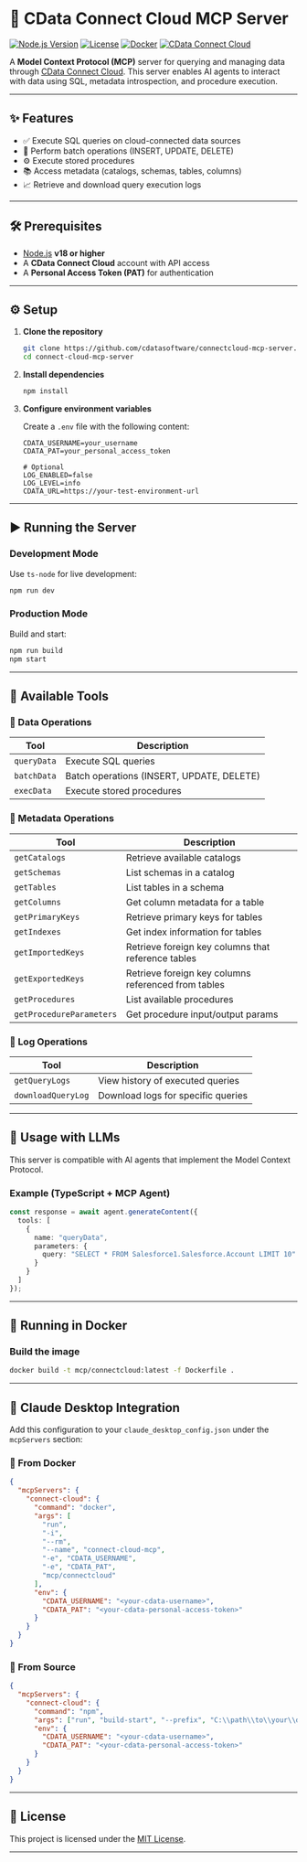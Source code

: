 # 🧠 CData Connect Cloud MCP Server

[![Node.js Version](https://img.shields.io/badge/Node.js-18%2B-blue.svg)](https://nodejs.org/)
[![License](https://img.shields.io/badge/license-MIT-green.svg)](./LICENSE)
[![Docker](https://img.shields.io/badge/docker-ready-blue)](https://www.docker.com/)
[![CData Connect Cloud](https://img.shields.io/badge/CData-Connect%20Cloud-0072C6)](https://www.cdata.com/connect/)

A **Model Context Protocol (MCP)** server for querying and managing data through [CData Connect Cloud](https://cloud.cdata.com/). This server enables AI agents to interact with data using SQL, metadata introspection, and procedure execution.

---

## ✨ Features

- ✅ Execute SQL queries on cloud-connected data sources
- 🔄 Perform batch operations (INSERT, UPDATE, DELETE)
- ⚙️ Execute stored procedures
- 📚 Access metadata (catalogs, schemas, tables, columns)
- 📈 Retrieve and download query execution logs

---

## 🛠 Prerequisites

- [Node.js](https://nodejs.org/) **v18 or higher**
- A **CData Connect Cloud** account with API access
- A **Personal Access Token (PAT)** for authentication

---

## ⚙️ Setup

1. **Clone the repository**

   ```bash
   git clone https://github.com/cdatasoftware/connectcloud-mcp-server.git
   cd connect-cloud-mcp-server
   ```

2. **Install dependencies**

   ```bash
   npm install
   ```

3. **Configure environment variables**

   Create a `.env` file with the following content:

   ```env
   CDATA_USERNAME=your_username
   CDATA_PAT=your_personal_access_token

   # Optional
   LOG_ENABLED=false
   LOG_LEVEL=info
   CDATA_URL=https://your-test-environment-url
   ```

---

## ▶️ Running the Server

### Development Mode

Use `ts-node` for live development:

```bash
npm run dev
```

### Production Mode

Build and start:

```bash
npm run build
npm start
```

---

## 🧰 Available Tools

### 🔹 Data Operations

| Tool       | Description                                         |
|------------|-----------------------------------------------------|
| `queryData`  | Execute SQL queries                                 |
| `batchData`  | Batch operations (INSERT, UPDATE, DELETE)           |
| `execData`   | Execute stored procedures                           |

### 🔹 Metadata Operations

| Tool                   | Description                                 |
|------------------------|---------------------------------------------|
| `getCatalogs`          | Retrieve available catalogs                 |
| `getSchemas`           | List schemas in a catalog                   |
| `getTables`            | List tables in a schema                     |
| `getColumns`           | Get column metadata for a table             |
| `getPrimaryKeys`       | Retrieve primary keys for tables            |
| `getIndexes`           | Get index information for tables            |
| `getImportedKeys`      | Retrieve foreign key columns that reference tables |
| `getExportedKeys`      | Retrieve foreign key columns referenced from tables |
| `getProcedures`        | List available procedures                   |
| `getProcedureParameters` | Get procedure input/output params         |

### 🔹 Log Operations

| Tool              | Description                          |
|-------------------|--------------------------------------|
| `getQueryLogs`    | View history of executed queries     |
| `downloadQueryLog`| Download logs for specific queries   |

---

## 🤖 Usage with LLMs

This server is compatible with AI agents that implement the Model Context Protocol.

### Example (TypeScript + MCP Agent)

```ts
const response = await agent.generateContent({
  tools: [
    {
      name: "queryData",
      parameters: {
        query: "SELECT * FROM Salesforce1.Salesforce.Account LIMIT 10"
      }
    }
  ]
});
```

---

## 🐳 Running in Docker

### Build the image

```bash
docker build -t mcp/connectcloud:latest -f Dockerfile .
```

---

## 🧩 Claude Desktop Integration

Add this configuration to your `claude_desktop_config.json` under the `mcpServers` section:

### 🔹 From Docker

```json
{
  "mcpServers": {
    "connect-cloud": {
      "command": "docker",
      "args": [
        "run", 
        "-i",
        "--rm",
        "--name", "connect-cloud-mcp",
        "-e", "CDATA_USERNAME",
        "-e", "CDATA_PAT",
        "mcp/connectcloud"
      ],
      "env": {
        "CDATA_USERNAME": "<your-cdata-username>",
        "CDATA_PAT": "<your-cdata-personal-access-token>"
      }
    }
  }
}
```

### 🔹 From Source

```json
{
  "mcpServers": {
    "connect-cloud": {
      "command": "npm",
      "args": ["run", "build-start", "--prefix", "C:\\path\\to\\your\\directory"],
      "env": {
        "CDATA_USERNAME": "<your-cdata-username>",
        "CDATA_PAT": "<your-cdata-personal-access-token>"
      }
    }
  }
}
```

---

## 📄 License

This project is licensed under the [MIT License](./LICENSE).

---